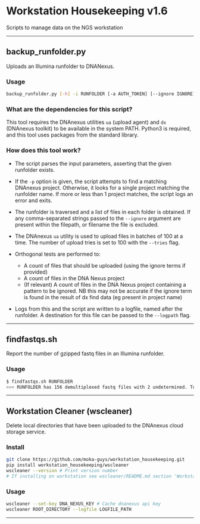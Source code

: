 # Workstation Housekeeping v1.6

Scripts to manage data on the NGS workstation

---

## backup_runfolder.py

Uploads an Illumina runfolder to DNANexus.

### Usage

```bash
backup_runfolder.py [-h] -i RUNFOLDER [-a AUTH_TOKEN] [--ignore IGNORE] [-p PROJECT] [--logpath LOGPATH]
```

### What are the dependencies for this script?

This tool requires the DNAnexus utilities `ua` (upload agent) and `dx` (DNAnexus toolkit) to be available in the system PATH. Python3 is required, and this tool uses packages from the standard library.

### How does this tool work?

* The script parses the input parameters, asserting that the given runfolder exists.
* If the `-p` option is given, the script attempts to find a matching DNAnexus project. Otherwise, it looks for a single project matching the runfolder name. If more or less than 1 project matches, the script logs an error and exits.
* The runfolder is traversed and a list of files in each folder is obtained. If any comma-separated strings passed to the `--ignore` argument are present within the filepath, or filename the file is excluded.

* The DNAnexus `ua` utility is used to upload files in batches of 100 at a time. The number of upload tries is set to 100 with the `--tries` flag.
* Orthogonal tests are performed to:
    * A count of files that should be uploaded (using the ignore terms if provided)
    * A count of files in the DNA Nexus project
    * (If relevant) A count of files in the DNA Nexus project containing a pattern to be ignored. NB this may not be accurate if the ignore term is found in the result of dx find data (eg present in project name)
* Logs from this and the script are written to a logfile, named after the runfolder. A destination for this file can be passed to the `--logpath` flag.

---

## findfastqs.sh

Report the number of gzipped fastq files in an Illumina runfolder.

### Usage

```bash
$ findfastqs.sh RUNFOLDER
>>> RUNFOLDER has 156 demultiplexed fastq files with 2 undetermined. Total: 158
```

---

## Workstation Cleaner (wscleaner)

Delete local directories that have been uploaded to the DNAnexus cloud storage service.

### Install

```bash
git clone https://github.com/moka-guys/workstation_housekeeping.git
pip install workstation_housekeeping/wscleaner
wscleaner --version # Print version number
# If installing on workstation see wscleaner/README.md section 'Workstation Environment'
```

### Usage

```bash
wscleaner --set-key DNA_NEXUS_KEY # Cache dnanexus api key
wscleaner ROOT_DIRECTORY --logfile LOGFILE_PATH
```

---
